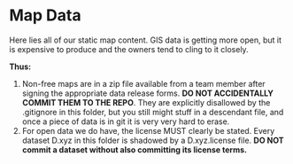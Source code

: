 # Map Data

Here lies all of our static map content. GIS data is getting more open, but it is expensive to produce and the owners tend to cling to it closely.

**Thus:**

1. Non-free maps are in a zip file available from a team member after signing the appropriate data release forms.
**DO NOT ACCIDENTALLY COMMIT THEM TO THE REPO**. They are explicitly disallowed by the .gitignore in this folder,
 but you still might stuff in a descendant file, and once a piece of data is in git it is very very hard to erase.
1. For open data we do have, the license MUST clearly be stated.
Every dataset D.xyz in this folder is shadowed by a D.xyz.license file.
**DO NOT commit a dataset without also committing its license terms.**
